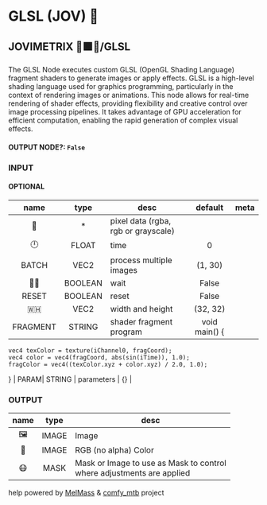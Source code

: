 # GLSL (JOV) 🍩

## JOVIMETRIX 🔺🟩🔵/GLSL

The GLSL Node executes custom GLSL (OpenGL Shading Language) fragment shaders to generate images or apply effects. GLSL is a high-level shading language used for graphics programming, particularly in the context of rendering images or animations. This node allows for real-time rendering of shader effects, providing flexibility and creative control over image processing pipelines. It takes advantage of GPU acceleration for efficient computation, enabling the rapid generation of complex visual effects.

#### OUTPUT NODE?: `False`

### INPUT

#### OPTIONAL

name|type|desc|default|meta
:---:|:---:|---|:---:|---
👾| * | pixel data (rgba, rgb or grayscale) |  | 
🕛| FLOAT | time | 0 | 
BATCH| VEC2 | process multiple images | (1, 30) | 
✋🏽| BOOLEAN | wait | False | 
RESET| BOOLEAN | reset | False | 
🇼🇭| VEC2 | width and height | (32, 32) | 
FRAGMENT| STRING | shader fragment program | void main() {
    vec4 texColor = texture(iChannel0, fragCoord);
    vec4 color = vec4(fragCoord, abs(sin(iTime)), 1.0);
    fragColor = vec4((texColor.xyz + color.xyz) / 2.0, 1.0);
} | 
PARAM| STRING | parameters | {} | 

### OUTPUT

name|type|desc
:---:|:---:|---
🖼️| IMAGE | Image 
🌈| IMAGE | RGB (no alpha) Color 
😷| MASK | Mask or Image to use as Mask to control<br>where adjustments are applied 

help powered by [MelMass](https://github.com/melMass) & [comfy_mtb](https://github.com/melMass/comfy_mtb) project